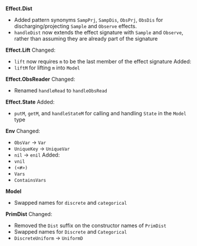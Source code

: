 **Effect.Dist**
- Added pattern synonyms `SampPrj`, `SampDis`, `ObsPrj`, `ObsDis` for discharging/projecting `Sample` and `Observe` effects.
- `handleDist` now extends the effect signature with `Sample` and `Observe`, rather than assuming they are already part of the signature

**Effect.Lift**
Changed:
- `lift` now requires `m` to be the last member of the effect signature
Added:
- `liftM` for lifting `m` into `Model`

**Effect.ObsReader**
Changed:
- Renamed `handleRead` to `handleObsRead`

**Effect.State**
Added:
- `putM`, `getM`, and `handleStateM` for calling and handling `State` in the `Model` type

**Env**
Changed:
- `ObsVar` -> `Var`
- `UniqueKey` -> `UniqueVar`
- `nil` -> `enil`
Added: 
- `vnil`
- `(<#>)`
- `Vars`
- `ContainsVars`

**Model**
- Swapped names for `discrete` and `categorical` 

**PrimDist**
Changed:
- Removed the `Dist` suffix on the constructor names of `PrimDist`
- Swapped names for `Discrete` and `Categorical` 
- `DiscreteUniform` -> `UniformD`